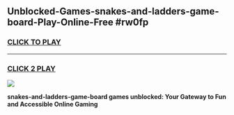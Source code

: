 
## Unblocked-Games-snakes-and-ladders-game-board-Play-Online-Free #rw0fp
<h3>
<a href="https://us.freeplayer.one?title=snakes-and-ladders-game-board&ref=10M">CLICK TO PLAY</a></h3>
<hr>

<h3>
<a href="https://us.freeplayer.one?title=snakes-and-ladders-game-board&ref=10M">CLICK 2 PLAY</a>
  
</h3>

<a href="https://us.freeplayer.one?title=snakes-and-ladders-game-board&ref=10M"><img src="https://clearcache.store/games.png"></a>


**snakes-and-ladders-game-board games unblocked: Your Gateway to Fun and Accessible Online Gaming**
